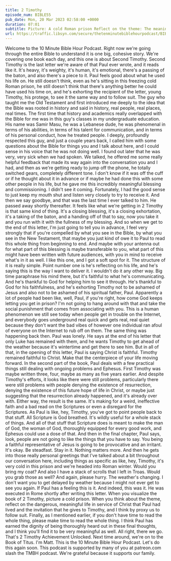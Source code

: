 ```yaml
---
title: 2 Timothy
episode_num: BIBLE55
pub_date: Mon, 20 Mar 2023 02:58:00 +0000
duration: 07:01
subtitle: Picture: A cold Roman prison Reflect on the theme: The meaningful life of Paul and his invitation to Timothy and us If you don't have time to read it all: Please make the time to read it all Thanks to everyone who supports TMBH at  You're the reason...
url: https://traffic.libsyn.com/secure/thetenminutebiblehourpodcast/BIBLE55_-_2_Timothy.mp3
---
```


 Welcome to the 10 Minute Bible Hour Podcast. Right now we're going through the entire Bible to understand it is one big, cohesive story. We're covering one book each day, and this one is about Second Timothy. Second Timothy is the last letter we're aware of that Paul ever wrote, and it reads like it. It's heavy, it's weighty, it's human, it's emotional, there's a passing of the baton, and also there's a piece to it. Paul feels good about what he used his life on. He still doesn't think, even as he's sitting in this freezing cold Roman prison, he still doesn't think that there's anything better he could have used his time on, and he's exhorting the recipient of the letter, young Timothy, his protege, to see it the same way and to follow suit. The guy who taught me the Old Testament and first introduced me deeply to the idea that the Bible was rooted in history and said in history, real people, real places, real times. The first time that history and academics really overlapped with the Bible for me was in this guy's classes in my undergraduate education. His name was Samir Masu, he was a Lebanese dude, he was phenomenal in terms of his abilities, in terms of his talent for communication, and in terms of his personal conduct, how he treated people. I deeply, profoundly respected this guy, and just a couple years back, I called him with some questions about the Bible for things you and I talk about here, and I could sense in his voice that he was not doing well. I found out later that he was very, very sick when we had spoken. We talked, he offered me some really helpful feedback that made its way again into the conversation you and I had, and then as we're getting ready to jump off the phone, he totally switched gears, completely different tone. I don't know if it was off the cuff or if he thought about it in advance or if maybe he had done this with some other people in his life, but he gave me this incredibly meaningful blessing and commissioning. I didn't see it coming. Fortunately, I had the good sense to just keep my mouth shut and listen very closely to try to receive it. And then we say goodbye, and that was the last time I ever talked to him. He passed away shortly thereafter. It feels like what we're getting in 2 Timothy is that same kind of thing. It's a closing blessing, it's a closing exhortation, it's a taking of the baton, and a handing off of that to say, now you take it and you run with it with the fullness of my blessing. And so when we get to the end of this letter, I'm just going to tell you in advance, I feel very strongly that if you're compelled by what you see in the Bible, by what you see in the New Testament, that maybe you just kind of owe it to Paul to read this whole thing from beginning to end. And maybe with your antenna out for what part of this blessing is maybe transferable to you, what part of this might have been written with future audiences, with you in mind to receive what's in it as well. I like this one, and I got a soft spot for it. The structure of it is really simple. Point number one is he's reflecting on his life, and he's saying this is the way I want to deliver it. I wouldn't do it any other way. Big time paraphrase his mind there, but it's faithful to what he's communicating. And he's thankful to God for helping him to see it through. He's thankful to God for his faithfulness, and he's exhorting Timothy not to be ashamed of Jesus and also not to be ashamed of his spiritual father, Paul. Apparently a lot of people had been like, well, Paul, if you're right, how come God keeps letting you get in prison? I'm not going to hang around with that and take the social punishment that comes from associating with you. This is a human phenomenon we still see today when people get in trouble on the Internet, and everybody goes underground real quick and gets real, real quiet because they don't want the bad vibes of however one individual ran afoul of everyone on the Internet to rub off on them. The same thing was happening back then. Paul was lonely. He says at the end of his letter that only Luke has remained with them, and he wants Timothy to get ahead of the weather because it's wintertime and get there to see him. But in all of that, in the opening of this letter, Paul is saying Christ is faithful. Timothy remained faithful to Christ. Make that the centerpiece of your life moving forward. In the second part of the book, Paul deals with a few practical things still dealing with ongoing problems and Ephesus. First Timothy was maybe written three, four, maybe as many as five years earlier. And despite Timothy's efforts, it looks like there were still problems, particularly there were still problems with people denying the existence of resurrection, denying the existence of this future hope of life in Christ, or maybe just suggesting that the resurrection already happened, and it's already over with. Either way, the result is the same. It's making for a weird, ineffective faith and a bad read on the Scriptures or even a disregard for the Scriptures. As Paul is like, hey, Timothy, you've got to point people back to that stuff. All Scripture is God breathed. It's wildly useful for a whole stack of things. And all of that stuff that Scripture does is meant to make the man of God, the woman of God, thoroughly equipped for every good work, and Ephesus could use a dose of that. And then in the final chapter, Paul says, look, people are not going to like the things that you have to say. You being a faithful representative of Jesus is going to be provocative and an irritant. It's okay. Be steadfast. Stay in it. Nothing matters more. And then he gets into those really personal greetings that I've talked about a bit throughout our conversation here, including things as specific as like, hey, Timothy, it's very cold in this prison and we're headed into Roman winter. Would you bring my coat? And also I have a stack of scrolls that I left in Troas. Would you grab those as well? And again, please hurry. The weather's changing. I don't want you to get delayed by weather because I might not ever get to see you again. If Paul has a feeling this is it. And indeed, this was it. He was executed in Rome shortly after writing this letter. When you visualize the book of 2 Timothy, picture a cold prison. When you think about the theme, reflect on the dangerous, meaningful life in service of Christ that Paul had lived and the invitation that he gives to Timothy, and I think by proxy us to follow suit. Finally, as I mentioned earlier, if you don't have time to read the whole thing, please make time to read the whole thing. I think Paul has earned the dignity of being thoroughly heard out in these final thoughts, and I think you'll find it to be very meaningful as well. All right, there we go. That's 2 Timothy Achievement Unlocked. Next time around, we're on to the Book of Titus. I'm Matt. This is the 10 Minute Bible Hour Podcast. Let's do this again soon. This podcast is supported by many of you at patreon.com slash the TMBH podcast. We're grateful because it supports our family.